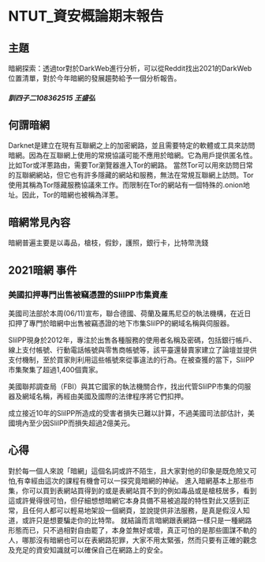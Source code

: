 # NTUT_資安概論期末報告

## 主題  
暗網探索：透過tor對於DarkWeb進行分析，可以從Reddit找出2021的DarkWeb位置清單，對於今年暗網的發展趨勢給予一個分析報告。
##### 訓四子二108362515 王盛弘

## 何謂暗網
Darknet是建立在現有互聯網之上的加密網路，並且需要特定的軟體或工具來訪問暗網。因為在互聯網上使用的常規協議可能不應用於暗網。它為用戶提供匿名性。比如Tor或洋蔥路由，需要Tor瀏覽器進入Tor的網路。
當然Tor可以用來訪問日常的互聯網網站，但它也有許多隱藏的網站和服務，無法在常規互聯網上訪問。Tor使用其稱為Tor隱藏服務協議來工作。而限制在Tor的網站有一個特殊的.onion地址。因此，Tor的暗網也被稱為洋蔥。

## 暗網常見內容
暗網普遍主要是以毒品，槍枝，假鈔，護照，銀行卡，比特幣洗錢

## 2021暗網 事件
### 美國扣押專門出售被竊憑證的SlilPP市集資產
美國司法部於本周(06/11)宣布，聯合德國、荷蘭及羅馬尼亞的執法機構，在近日扣押了專門於暗網中出售被竊憑證的地下市集SlilPP的網域名稱與伺服器。

SlilPP現身於2012年，專注於出售各種服務的使用者名稱及密碼，包括銀行帳戶、線上支付帳號、行動電話帳號與零售商帳號等，該平臺還替賣家建立了論壇並提供支付機制，至於買家則利用這些帳號來從事違法的行為。在被查獲的當下，SlilPP市集聚集了超過1,400個賣家。

美國聯邦調查局（FBI）與其它國家的執法機關合作，找出代管SlilPP市集的伺服器及網域名稱，再經由美國及國際的法律程序將它們扣押。

成立接近10年的SlilPP所造成的受害者損失已難以計算，不過美國司法部估計，美國境內至少因SlilPP而損失超過2億美元。

## 心得
對於每一個人來說「暗網」這個名詞或許不陌生，且大家對他的印象是既危險又可怕,有幸經由這次的課程有機會可以一探究竟暗網的神祕。
進入暗網基本上那些市集，你可以買到表網站買得到的或是表網站買不到的例如毒品或是槍枝居多，看到這或許覺得很可怕，但仔細想想暗網它本身具備不易被追蹤的特性對此又感到正常，且任何人都可以輕易地架設一個網頁，並說提供非法服務，是真是假沒人知道，或許只是想要騙走你的比特幣。
就結論而言暗網跟表網路一樣只是一種網路形態而已，只不過相對自由罷了，本身並無好或壞，真正可怕的是那些圖謀不軌的人，哪那沒有暗網也可以在表網路犯罪，大家不用太緊張，然而只要有正確的觀念及充足的資安知識就可以確保自己在網路上的安全。
